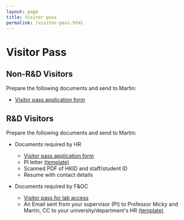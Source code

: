 ```yaml
---
layout: page
title: Visitor pass
permalink: /visitor-pass.html
---
```


# Visitor Pass

## Non-R&D Visitors

Prepare the following documents and send to Martin:

- [Visitor pass application form](/files/visitor-pass-app-form-hr.pdf)

## R&D Visitors

Prepare the following documents and send to Martin:

- Documents required by HR
  - [Visitor pass application form](/files/visitor-pass-app-form-hr.pdf)
  - PI letter [(template)](/files/visitor-pass-pi-letter-template.pdf)
  - Scanned PDF of HKID and staff/student ID
  - Resume with contact details

- Documents required by F&OC
  - [Visitor pass for lab access](/files/visitor-pass-for-lab-access-foc.pdf)
  - An Email sent from your supervisor (PI) to Professor Micky and Martin, CC to your university/department's HR [(template)](/files/visitor-pass-pi-email-template.pdf)

